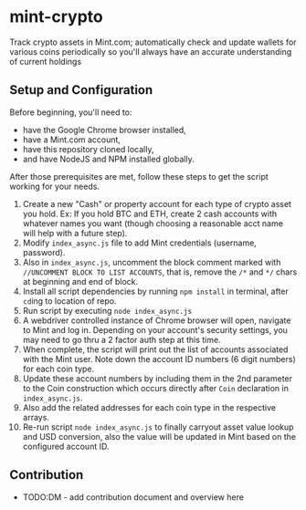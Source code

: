 # mint-crypto
Track crypto assets in Mint.com; automatically check and update wallets for various coins periodically so you'll always have an accurate understanding of current holdings

Setup and Configuration
----
Before beginning, you'll need to:
* have the Google Chrome browser installed,
* have a Mint.com account,
* have this repository cloned locally,
* and have NodeJS and NPM installed globally.

After those prerequisites are met, follow these steps to get the script working for your needs.

1. Create a new "Cash" or property account for each type of crypto asset you hold. Ex: If you hold BTC and ETH, create 2 cash accounts with whatever names you want (though choosing a reasonable acct name will help with a future step).
1. Modify `index_async.js` file to add Mint credentials (username, password).
1. Also in `index_async.js`, uncomment the block comment marked with `//UNCOMMENT BLOCK TO LIST ACCOUNTS`, that is, remove the `/*` and `*/` chars at beginning and end of block.
1. Install all script dependencies by running `npm install` in terminal, after `cd`ing to location of repo.
1. Run script by executing `node index_async.js`
1. A webdriver controlled instance of Chrome browser will open, navigate to Mint and log in. Depending on your account's security settings, you may need to go thru a 2 factor auth step at this time.
1. When complete, the script will print out the list of accounts associated with the Mint user. Note down the account ID numbers (6 digit numbers) for each coin type.
1. Update these account numbers by including them in the 2nd parameter to the Coin construction which occurs directly after `Coin` declaration in `index_async.js`.
1. Also add the related addresses for each coin type in the respective arrays.
1. Re-run script `node index_async.js` to finally carryout asset value lookup and USD conversion, also the value will be updated in Mint based on the configured account ID.

Contribution
----
* TODO:DM - add contribution document and overview here